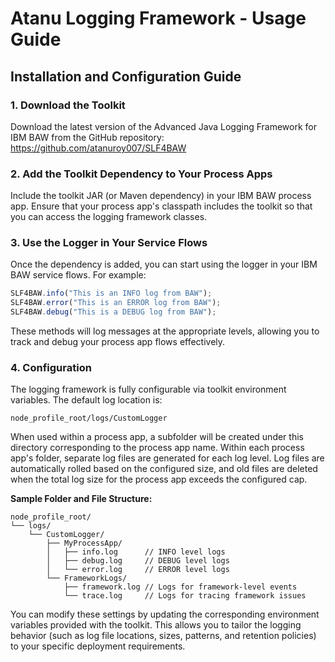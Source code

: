 # Atanu Logging Framework - Usage Guide

## Installation and Configuration Guide

### 1. Download the Toolkit

Download the latest version of the Advanced Java Logging Framework for IBM BAW from the GitHub repository:
https://github.com/atanuroy007/SLF4BAW

### 2. Add the Toolkit Dependency to Your Process Apps

Include the toolkit JAR (or Maven dependency) in your IBM BAW process app. Ensure that your process app's classpath includes the toolkit so that you can access the logging framework classes.

### 3. Use the Logger in Your Service Flows

Once the dependency is added, you can start using the logger in your IBM BAW service flows. For example:

```javascript
SLF4BAW.info("This is an INFO log from BAW");
SLF4BAW.error("This is an ERROR log from BAW");
SLF4BAW.debug("This is a DEBUG log from BAW");
```

These methods will log messages at the appropriate levels, allowing you to track and debug your process app flows effectively.

### 4. Configuration

The logging framework is fully configurable via toolkit environment variables. The default log location is:

```
node_profile_root/logs/CustomLogger
```

When used within a process app, a subfolder will be created under this directory corresponding to the process app name. Within each process app's folder, separate log files are generated for each log level. Log files are automatically rolled based on the configured size, and old files are deleted when the total log size for the process app exceeds the configured cap.

**Sample Folder and File Structure:**

```
node_profile_root/
└── logs/
    └── CustomLogger/
        ├── MyProcessApp/
        │   ├── info.log      // INFO level logs
        │   ├── debug.log     // DEBUG level logs
        │   └── error.log     // ERROR level logs
        └── FrameworkLogs/
            ├── framework.log // Logs for framework-level events
            └── trace.log     // Logs for tracing framework issues
```

You can modify these settings by updating the corresponding environment variables provided with the toolkit. This allows you to tailor the logging behavior (such as log file locations, sizes, patterns, and retention policies) to your specific deployment requirements.
